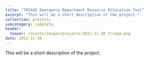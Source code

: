 ```yaml
---
title: "TRIAGE Emergency Department Resource Allocation Tool"
excerpt: "This will be a short description of the project."
collection: projects
subcategory: complete
header: 
  teaser: /assets/images/projects/2012-11-30_triage.png
date: 2012-11-30
---
```


This will be a short description of the project.
